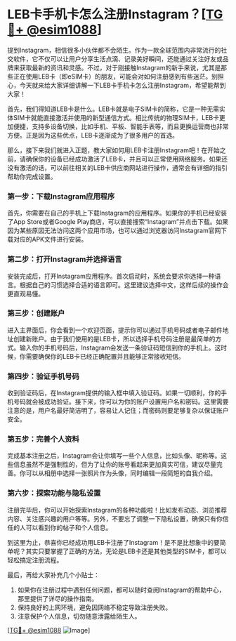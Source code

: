 # LEB卡手机卡怎么注册Instagram？[[TG💪+ @esim1088](https://t.me/s/esim1088)]

提到Instagram，相信很多小伙伴都不会陌生。作为一款全球范围内非常流行的社交软件，它不仅可以让用户分享生活点滴、记录美好瞬间，还能通过关注好友或品牌来获取最新的资讯和灵感。不过，对于刚接触Instagram的新手来说，尤其是那些正在使用LEB卡（即eSIM卡）的朋友，可能会对如何注册感到有些迷茫。别担心，今天就来给大家详细讲解一下LEB卡手机卡怎么注册Instagram，希望能帮到大家！

首先，我们得知道LEB卡是什么。LEB卡就是电子SIM卡的简称，它是一种无需实体SIM卡就能直接激活并使用的新型通信方式。相比传统的物理SIM卡，LEB卡更加便捷，支持多设备切换，比如手机、平板、智能手表等，而且更换运营商也非常方便。正是因为这些优点，LEB卡逐渐成为了很多用户的首选。

那么，接下来我们就进入正题，教大家如何用LEB卡注册Instagram吧！在开始之前，请确保你的设备已经成功激活了LEB卡，并且可以正常使用网络服务。如果还没有激活的话，可以前往相关的LEB卡供应商网站进行操作，通常会有详细的指引帮助你完成设置。

### 第一步：下载Instagram应用程序

首先，你需要在自己的手机上下载Instagram的应用程序。如果你的手机已经安装了App Store或者Google Play商店，可以直接搜索“Instagram”并点击下载。如果因为某些原因无法访问这两个应用市场，也可以通过浏览器访问Instagram官网下载对应的APK文件进行安装。

### 第二步：打开Instagram并选择语言

安装完成后，打开Instagram应用程序。首次启动时，系统会要求你选择一种语言。根据自己的习惯选择合适的语言即可。这里建议选择中文，这样后续的操作会更直观易懂。

### 第三步：创建账户

进入主界面后，你会看到一个欢迎页面，提示你可以通过手机号码或者电子邮件地址创建新账户。由于我们使用的是LEB卡，所以选择手机号码注册是最简单的方式。输入你的手机号码后，Instagram会发送一条验证码短信到你的手机上。这时候，你需要确保你的LEB卡已经正确配置并且能够正常接收短信。

### 第四步：验证手机号码

收到验证码后，在Instagram提供的输入框中填入验证码。如果一切顺利，你的手机号码就会被成功验证。接下来，你可以为你的账户设置用户名和密码。这里需要注意的是，用户名最好简洁明了，容易让人记住；而密码则要足够复杂以保证账户安全。

### 第五步：完善个人资料

完成基本注册之后，Instagram会让你填写一些个人信息，比如头像、昵称等。这些信息虽然不是强制性的，但为了让你的账号看起来更加真实可信，建议尽量完善。你可以从相册中选择一张照片作为头像，同时编辑一段简短的自我介绍。

### 第六步：探索功能与隐私设置

注册完毕后，你可以开始探索Instagram的各种功能啦！比如发布动态、浏览推荐内容、关注感兴趣的用户等等。另外，不要忘了调整一下隐私设置，确保只有你信任的人可以看到你的帖子和个人信息。

到这里为止，恭喜你已经成功用LEB卡注册了Instagram！是不是比想象中的要简单呢？其实只要掌握了正确的方法，无论是LEB卡还是其他类型的SIM卡，都可以轻松搞定注册流程。

最后，再给大家补充几个小贴士：

1. 如果你在注册过程中遇到任何问题，都可以随时查阅Instagram的帮助中心，那里提供了详尽的操作指南。
2. 保持良好的上网环境，避免因网络不稳定导致注册失败。
3. 注意保护个人信息，切勿随意泄露给陌生人。

[[TG💪+ @esim1088](https://t.me/s/esim1088) ![Image](https://i.postimg.cc/4NQfJmqS/Snipaste-2025-05-13-00-14-12.png)]